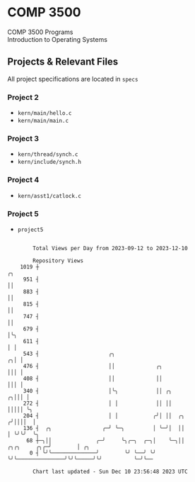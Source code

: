 # COMP 3500
COMP 3500 Programs  
Introduction to Operating Systems  
## Projects & Relevant Files
All project specifications are located in `specs`
### Project 2
- `kern/main/hello.c`
- `kern/main/main.c`
### Project 3
- `kern/thread/synch.c`
- `kern/include/synch.h`
### Project 4
- `kern/asst1/catlock.c`
### Project 5
- `project5`

```

        Total Views per Day from 2023-09-12 to 2023-12-10

        Repository Views
    1019 ┼                                                                               ╭╮
     951 ┤                                                                               ││
     883 ┤                                                                               ││
     815 ┤                                                                               ││
     747 ┤                                                                               ││
     679 ┤                                                                               │╰╮
     611 ┤                                                                               │ │
     543 ┤                      ╭╮                                                     ╭╮│ │
     476 ┤                      ││             ╭╮                                      │││ │
     408 ┤                      ││             ││                                      │││ │
     340 ┤                      │╰╮            ││ ╭╮                                 ╭╮│││ │
     272 ┤                      │ │            ││ ││                                 │││││ ╰╮
     204 ┤                      │ │           ╭╯│ ││  ╭╮                            ╭╯││││  │
     136 ┤  ╭╮                ╭─╯ ╰─╮         │ ╰─╯│  ││                            │ ╰╯╰╯  ╰╮
      68 ┼─╮││              ╭─╯     ╰╮╭─╮  ╭─╮│    ╰─╮││               ╭╮╭╮     ╭╮╭─╯        │ ╭╮
       0 ┤ ╰╯╰──────────────╯        ╰╯ ╰──╯ ╰╯      ╰╯╰───────────────╯╰╯╰─────╯╰╯          ╰─╯╰──

        Chart last updated - Sun Dec 10 23:56:48 2023 UTC
        
```
